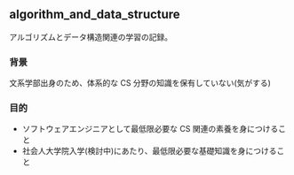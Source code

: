 ## algorithm_and_data_structure

アルゴリズムとデータ構造関連の学習の記録。

### 背景

文系学部出身のため、体系的な CS 分野の知識を保有していない(気がする)

### 目的

- ソフトウェアエンジニアとして最低限必要な CS 関連の素養を身につけること
- 社会人大学院入学(検討中)にあたり、最低限必要な基礎知識を身につけること
